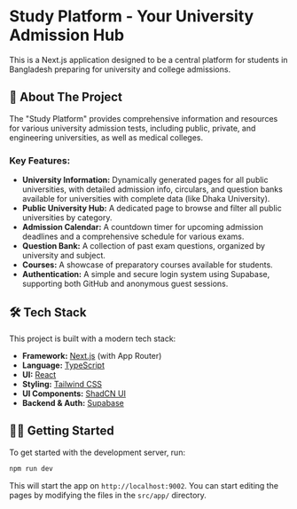 # Study Platform - Your University Admission Hub

This is a Next.js application designed to be a central platform for students in Bangladesh preparing for university and college admissions.

## 🚀 About The Project

The "Study Platform" provides comprehensive information and resources for various university admission tests, including public, private, and engineering universities, as well as medical colleges.

### Key Features:

- **University Information:** Dynamically generated pages for all public universities, with detailed admission info, circulars, and question banks available for universities with complete data (like Dhaka University).
- **Public University Hub:** A dedicated page to browse and filter all public universities by category.
- **Admission Calendar:** A countdown timer for upcoming admission deadlines and a comprehensive schedule for various exams.
- **Question Bank:** A collection of past exam questions, organized by university and subject.
- **Courses:** A showcase of preparatory courses available for students.
- **Authentication:** A simple and secure login system using Supabase, supporting both GitHub and anonymous guest sessions.

## 🛠️ Tech Stack

This project is built with a modern tech stack:

- **Framework:** [Next.js](https://nextjs.org/) (with App Router)
- **Language:** [TypeScript](https://www.typescriptlang.org/)
- **UI:** [React](https://react.dev/)
- **Styling:** [Tailwind CSS](https://tailwindcss.com/)
- **UI Components:** [ShadCN UI](https://ui.shadcn.com/)
- **Backend & Auth:** [Supabase](https://supabase.com/)

## 🏃‍♂️ Getting Started

To get started with the development server, run:

```bash
npm run dev
```

This will start the app on `http://localhost:9002`. You can start editing the pages by modifying the files in the `src/app/` directory.
